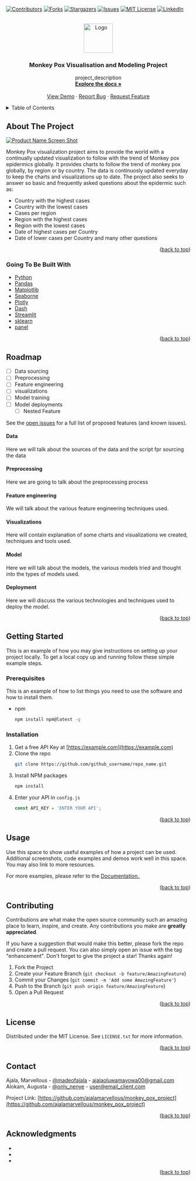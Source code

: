 <div id="top"></div>
<!--
*** Thanks for checking out the Best-README-Template. If you have a suggestion
*** that would make this better, please fork the repo and create a pull request
*** or simply open an issue with the tag "enhancement".
*** Don't forget to give the project a star!
*** Thanks again! Now go create something AMAZING! :D
-->



<!-- PROJECT SHIELDS -->
<!--
*** I'm using markdown "reference style" links for readability.
*** Reference links are enclosed in brackets [ ] instead of parentheses ( ).
*** See the bottom of this document for the declaration of the reference variables
*** for contributors-url, forks-url, etc. This is an optional, concise syntax you may use.
*** https://www.markdownguide.org/basic-syntax/#reference-style-links
-->
[![Contributors][contributors-shield]][contributors-url]
[![Forks][forks-shield]][forks-url]
[![Stargazers][stars-shield]][stars-url]
[![Issues][issues-shield]][issues-url]
[![MIT License][license-shield]][license-url]
[![LinkedIn][linkedin-shield]][linkedin-url]



<!-- PROJECT LOGO -->
<br />
<div align="center">
  <a href="https://github.com/ajalamarvellous/monkey_pox_project">
    <img src="images/logo.png" alt="Logo" width="80" height="80">
  </a>

<h3 align="center">Monkey Pox Visualisation and Modeling Project</h3>

  <p align="center">
    project_description
    <br />
    <a href="https://github.com/ajalamarvellous/monkey_pox_project"><strong>Explore the docs »</strong></a>
    <br />
    <br />
    <a href="https://github.com/ajalamarvellous/monkey_pox_project">View Demo</a>
    ·
    <a href="https://github.com/ajalamarvellous/monkey_pox_project/issues">Report Bug</a>
    ·
    <a href="https://github.com/ajalamarvellous/monkey_pox_project">Request Feature</a>
  </p>
</div>



<!-- TABLE OF CONTENTS -->
<details>
  <summary>Table of Contents</summary>
  <ol>
    <li>
      <a href="#about-the-project">About The Project</a>
      <ul>
        <li><a href="#going-to-be-built-with">Built With</a></li>
      </ul>
    </li>
    <li><a href="#roadmap">Roadmap</a></li>
      <ul>
        <li><a href="#data-sourcing">Data sourcing</a></li>
        <li><a href="#preprocessing">Preprocessing</a></li>
        <li><a href="#feature-engineering">Feature engineering</a></li>
        <li><a href="#visualizations">Visualizations</a></li>
        <li><a href="#model">Model training</a></li>
        <li><a href="#deployment">Model deployment</a></li>
      </ul>
    </li>
    <li>
      <a href="#getting-started">Getting Started</a>
      <ul>
        <li><a href="#prerequisites">Prerequisites</a></li>
        <li><a href="#installation">Installation</a></li>
      </ul>
    </li>
    <li><a href="#usage">Usage</a></li>
    <li><a href="#contributing">Contributing</a></li>
    <li><a href="#license">License</a></li>
    <li><a href="#contact">Contact</a></li>
    <li><a href="#acknowledgments">Acknowledgments</a></li>
  </ol>
</details>



<!-- ABOUT THE PROJECT -->
## About The Project

[![Product Name Screen Shot][product-screenshot]](https://example.com)

Monkey Pox visualization project aims to provide the world with a continually updated visualization to follow with the trend of Monkey pox epidermics globally.
It provides charts to follow the trend of monkey pox globally, by region or by country.
The data is continuosly updated everyday to keep the charts and visualizations up to date.
The project also seeks to answer so basic and frequently asked questions about the epidermic such as:
* Country with the highest cases
* Country with the lowest cases
* Cases per region
* Region with the highest cases
* Region with the lowest cases
* Date of highest cases per Country
* Date of lower cases per Country
and many other questions

<p align="right">(<a href="#top">back to top</a>)</p>



### Going To Be Built With

* [Python](https://Python.org/)
* [Pandas](https://pandas.pydata.org/)
* [Matplotlib]()
* [Seaborne]()
* [Plotly]()
* [Dash]()
* [Streamlit]()
* [sklearn](https://scikit-learn.org/)
* [panel]()

<p align="right">(<a href="#top">back to top</a>)</p>



<!-- ROADMAP -->
## Roadmap

- [ ] Data sourcing
- [ ] Preprocessing
- [ ] Feature engineering
- [ ] visualizations
- [ ] Model training
- [ ] Model deployments
    - [ ] Nested Feature

See the [open issues](https://github.com/ajalamarvellous/monkey_pox_project/issues) for a full list of proposed features (and known issues).

#### Data


Here we will talk about the sources of the data and the script fpr sourcing the data

#### Preprocessing

Here we are going to talk about the preprocessing process

#### Feature engineering

We will talk about the various feature engineering techniques used.

#### Visualizations

Here will contain explanation of some charts and visualizations we created,
techniques and tools used.

#### Model

Here we will talk about the models, the various models tried and thought into
the types of models used.

#### Deployment

Here we will discuss the various technologies and techniques used to deploy the
model.

<p align="right">(<a href="#top">back to top</a>)</p>


<!-- GETTING STARTED -->
## Getting Started

This is an example of how you may give instructions on setting up your project locally.
To get a local copy up and running follow these simple example steps.

### Prerequisites

This is an example of how to list things you need to use the software and how
to install them.
* npm
  ```sh
  npm install npm@latest -g
  ```

### Installation

1. Get a free API Key at [https://example.com](https://example.com)
2. Clone the repo
   ```sh
   git clone https://github.com/github_username/repo_name.git
   ```
3. Install NPM packages
   ```sh
   npm install
   ```
4. Enter your API in `config.js`
   ```js
   const API_KEY = 'ENTER YOUR API';
   ```

<p align="right">(<a href="#top">back to top</a>)</p>



<!-- USAGE EXAMPLES -->
## Usage

Use this space to show useful examples of how a project can be used.
Additional screenshots, code examples and demos work well in this space. You may also link to more resources.

For more examples, please refer to the [Documentation](https://example.com)_

<p align="right">(<a href="#top">back to top</a>)</p>



<!-- CONTRIBUTING -->
## Contributing

Contributions are what make the open source community such an amazing place to learn, inspire, and create. Any contributions you make are **greatly appreciated**.

If you have a suggestion that would make this better, please fork the repo and create a pull request. You can also simply open an issue with the tag "enhancement".
Don't forget to give the project a star! Thanks again!

1. Fork the Project
2. Create your Feature Branch (`git checkout -b feature/AmazingFeature`)
3. Commit your Changes (`git commit -m 'Add some AmazingFeature'`)
4. Push to the Branch (`git push origin feature/AmazingFeature`)
5. Open a Pull Request

<p align="right">(<a href="#top">back to top</a>)</p>



<!-- LICENSE -->
## License

Distributed under the MIT License. See `LICENSE.txt` for more information.

<p align="right">(<a href="#top">back to top</a>)</p>



<!-- CONTACT -->
## Contact

Ajala, Marvellous - [@madeofajala](https://twitter.com/madeofajala) - ajalaoluwamayowa00@gmail.com
Alokam, Augusta - [@only_nenye](https://twitter.com/only_nenye) - user@email_client.com

Project Link: [https://github.com/ajalamarvellous/monkey_pox_project](https://github.com/ajalamarvellous/monkey_pox_project)

<p align="right">(<a href="#top">back to top</a>)</p>



<!-- ACKNOWLEDGMENTS -->
## Acknowledgments

* []()
* []()
* []()

<p align="right">(<a href="#top">back to top</a>)</p>



<!-- MARKDOWN LINKS & IMAGES -->
<!-- https://www.markdownguide.org/basic-syntax/#reference-style-links -->
[contributors-shield]: https://img.shields.io/github/contributors/github_username/repo_name.svg?style=for-the-badge
[contributors-url]: https://github.com/github_username/repo_name/graphs/contributors
[forks-shield]: https://img.shields.io/github/forks/github_username/repo_name.svg?style=for-the-badge
[forks-url]: https://github.com/github_username/repo_name/network/members
[stars-shield]: https://img.shields.io/github/stars/github_username/repo_name.svg?style=for-the-badge
[stars-url]: https://github.com/github_username/repo_name/stargazers
[issues-shield]: https://img.shields.io/github/issues/github_username/repo_name.svg?style=for-the-badge
[issues-url]: https://github.com/github_username/repo_name/issues
[license-shield]: https://img.shields.io/github/license/github_username/repo_name.svg?style=for-the-badge
[license-url]: https://github.com/github_username/repo_name/blob/master/LICENSE.txt
[linkedin-shield]: https://img.shields.io/badge/-LinkedIn-black.svg?style=for-the-badge&logo=linkedin&colorB=555
[linkedin-url]: https://linkedin.com/in/linkedin_username
[product-screenshot]: images/screenshot.png
